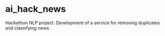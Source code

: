 # ai_hack_news
Hackathon NLP project. Development of a service for removing duplicates and classifying news. 
